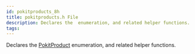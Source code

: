 ```yaml
---
id: pokitproducts_8h
title: pokitproducts.h File
description: Declares the  enumeration, and related helper functions.
tags:
---
```

Declares the [PokitProduct](pokitproducts_8h_1a0c4f628f68ce0432a6db11681a41fda4) enumeration, and related helper functions.




